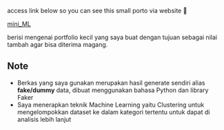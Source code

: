 access link below so you can see this small porto via website 🥳

[mini_ML](haditeguh.github.io/mini_ML/)

berisi mengenai portfolio kecil yang saya buat dengan tujuan sebagai nilai tambah agar bisa diterima magang.

## Note

- Berkas yang saya gunakan merupakan hasil generate sendiri alias **fake/dummy** data, dibuat menggunakan bahasa Python dan library Faker
- Saya menerapkan teknik Machine Learning yaitu Clustering untuk mengelompokkan dataset ke dalam kategori tertentu untuk dapat di analisis lebih lanjut


